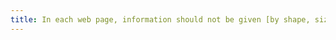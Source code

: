```yaml
---
title: In each web page, information should not be given [by shape, size or position](#indication-given-by-shape-size-or-position) only. Is this rule implemented appropriately?
---
```

